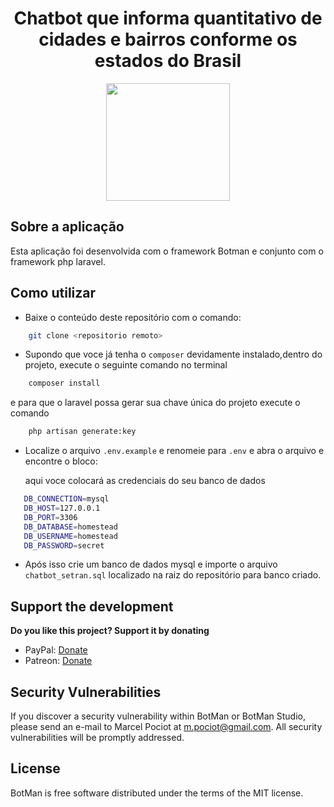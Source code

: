 <h1 align="center">Chatbot que informa quantitativo de cidades e bairros conforme os estados do Brasil</h1>
<p align="center"><img height="188" width="198" src="https://botman.io/img/botman.png"></p>

## Sobre a aplicação

Esta aplicação foi desenvolvida com o framework Botman e conjunto com o framework php laravel.

## Como utilizar
 - Baixe o conteúdo deste repositório com o comando:
```sh
    git clone <repositorio remoto>
```
- Supondo que voce já tenha o `composer` devidamente instalado,dentro do projeto, execute o seguinte comando no terminal
```sh
    composer install
```
e para que o laravel possa gerar sua chave única do projeto execute o comando
```sh
    php artisan generate:key
```
 - Localize o arquivo `.env.example` e renomeie para `.env` e abra o arquivo e encontre o bloco:
   
   aqui voce colocará as credenciais do seu banco de dados
 ```sh
    DB_CONNECTION=mysql
    DB_HOST=127.0.0.1
    DB_PORT=3306
    DB_DATABASE=homestead
    DB_USERNAME=homestead
    DB_PASSWORD=secret
```
 
- Após isso crie um banco de dados mysql e importe o arquivo `chatbot_setran.sql` localizado na raiz do repositório para banco criado.

## Support the development
**Do you like this project? Support it by donating**

- PayPal: [Donate](https://www.paypal.com/cgi-bin/webscr?cmd=_donations&business=m%2epociot%40googlemail%2ecom&lc=CY&item_name=BotMan&no_note=0&currency_code=EUR&bn=PP%2dDonationsBF%3abtn_donateCC_LG%2egif%3aNonHostedGuest)
- Patreon: [Donate](https://www.patreon.com/botman)

## Security Vulnerabilities

If you discover a security vulnerability within BotMan or BotMan Studio, please send an e-mail to Marcel Pociot at m.pociot@gmail.com. All security vulnerabilities will be promptly addressed.

## License

BotMan is free software distributed under the terms of the MIT license.


